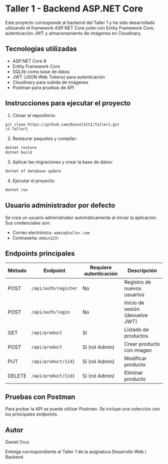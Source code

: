 # Taller 1 - Backend ASP.NET Core

Este proyecto corresponde al backend del Taller 1 y ha sido desarrollado utilizando el framework ASP.NET Core junto con Entity Framework Core, autenticación JWT y almacenamiento de imágenes en Cloudinary.

## Tecnologías utilizadas

* ASP.NET Core 8
* Entity Framework Core
* SQLite como base de datos
* JWT (JSON Web Tokens) para autenticación
* Cloudinary para subida de imágenes
* Postman para pruebas de API

## Instrucciones para ejecutar el proyecto

1. Clonar el repositorio:

```bash
git clone https://github.com/DanielICCI/Taller1.git
cd Taller1
```

2. Restaurar paquetes y compilar:

```bash
dotnet restore
dotnet build
```

3. Aplicar las migraciones y crear la base de datos:

```bash
dotnet ef database update
```

4. Ejecutar el proyecto:

```bash
dotnet run
```

## Usuario administrador por defecto

Se crea un usuario administrador automáticamente al iniciar la aplicación. Sus credenciales son:

* Correo electrónico: `admin@taller.com`
* Contraseña: `Admin123!`

## Endpoints principales

| Método | Endpoint             | Requiere autenticación | Descripción                     |
| ------ | -------------------- | ---------------------- | ------------------------------- |
| POST   | `/api/auth/register` | No                     | Registro de nuevos usuarios     |
| POST   | `/api/auth/login`    | No                     | Inicio de sesión (devuelve JWT) |
| GET    | `/api/product`       | Sí                     | Listado de productos            |
| POST   | `/api/product`       | Sí (rol Admin)         | Crear producto con imagen       |
| PUT    | `/api/product/{id}`  | Sí (rol Admin)         | Modificar producto              |
| DELETE | `/api/product/{id}`  | Sí (rol Admin)         | Eliminar producto               |

## Pruebas con Postman

Para probar la API se puede utilizar Postman. Se incluye una colección con los principales endpoints.


## Autor

Daniel Cruz

Entrega correspondiente al Taller 1 de la asignatura Desarrollo Web / Backend
